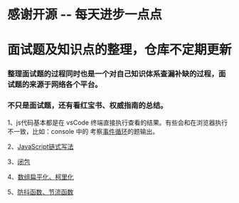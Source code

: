 # 感谢开源 -- 每天进步一点点
# 面试题及知识点的整理，仓库不定期更新
### 整理面试题的过程同时也是一个对自己知识体系查漏补缺的过程，面试题的来源于网络各个平台。
### 不只是面试题，还有看红宝书、权威指南的总结。

1、js代码基本都是在 vsCode 终端直接执行查看的结果。有些会和在浏览器执行不一致，比如：console 中的 考察[事件循环]('https://github.com/prefertwo/interviews/blob/master/js/console.js')的题输出。

2、[JavaScript链式写法](https://github.com/prefertwo/interviews/blob/master/js/JavaScript%E9%93%BE%E5%BC%8F.js)

3、[闭包](https://github.com/prefertwo/interviews/blob/master/js/%E9%97%AD%E5%8C%85.js)

4、[数组扁平化、柯里化](https://github.com/prefertwo/interviews/blob/master/js/%E6%95%B0%E7%BB%842.js)

5、[防抖函数、节流函数](https://github.com/prefertwo/interviews/blob/master/js/%E5%87%BD%E6%95%B0%E7%BC%96%E7%A8%8B.js)